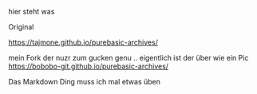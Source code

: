 
hier steht was

Original

https://tajmone.github.io/purebasic-archives/


mein Fork der nuzr zum gucken genu .. eigentlich ist der über wie ein Pic
https://bobobo-git.github.io/purebasic-archives/


Das Markdown Ding muss ich mal etwas üben
